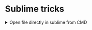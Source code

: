 # Sublime tricks

<details>
<summary> Open file directly in sublime from CMD </summary>
<br/>
1. Open up notepad AS ADMINISTRATOR:
2. Paste the following single line:
    @start "Sublime Text 3" "c:\YOUR\SUBLIME\INSTALL\sublime_text.exe" %*
    
    example : @start "Sublime Text 3" "C:\Program Files\Sublime Text 3\sublime_text.exe" %* 
    above is my sublime text  path

3. File -> Save As -> 
    %SystemRoot%\System32\sublime.cmd

#### Now to open a file in sublime text 3

```bash
sublime parser.py --add
```
<details>
